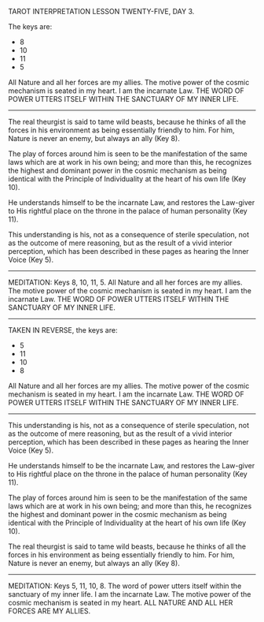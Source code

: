 TAROT INTERPRETATION
LESSON TWENTY-FIVE, DAY 3.

The keys are:

-  8
- 10
- 11
-  5

All Nature and all her forces are my allies. The motive power of the cosmic mechanism is seated in my heart. I am the incarnate Law. THE WORD OF POWER UTTERS ITSELF WITHIN THE SANCTUARY OF MY INNER LIFE.

---

The real theurgist is said to tame wild beasts, because he thinks of all the forces in his environment as being essentially friendly to him. For him, Nature is never an enemy, but always an ally (Key 8).

The play of forces around him is seen to be the manifestation of the same laws which are at work in his own being; and more than this, he recognizes the highest and dominant power in the cosmic mechanism as being identical with the Principle of Individuality at the heart of his own life (Key 10).

He understands himself to be the incarnate Law, and restores the Law-giver to His rightful place on the throne in the palace of human personality (Key 11).

This understanding is his, not as a consequence of sterile speculation, not as the outcome of mere reasoning, but as the result of a vivid interior perception, which has been described in these pages as hearing the Inner Voice (Key 5).

---

MEDITATION: Keys 8, 10, 11, 5. All Nature and all her forces are my allies. The motive power of the cosmic mechanism is seated in my heart. I am the incarnate Law. THE WORD OF POWER UTTERS ITSELF WITHIN THE SANCTUARY OF MY INNER LIFE.

---

TAKEN IN REVERSE, the keys are:

-  5
- 11
- 10
-  8

All Nature and all her forces are my allies. The motive power of the cosmic mechanism is seated in my heart. I am the incarnate Law. THE WORD OF POWER UTTERS ITSELF WITHIN THE SANCTUARY OF MY INNER LIFE.

---

This understanding is his, not as a consequence of sterile speculation, not as the outcome of mere reasoning, but as the result of a vivid interior perception, which has been described in these pages as hearing the Inner Voice (Key 5).

He understands himself to be the incarnate Law, and restores the Law-giver to His rightful place on the throne in the palace of human personality (Key 11).

The play of forces around him is seen to be the manifestation of the same laws which are at work in his own being; and more than this, he recognizes the highest and dominant power in the cosmic mechanism as being identical with the Principle of Individuality at the heart of his own life (Key 10).

The real theurgist is said to tame wild beasts, because he thinks of all the forces in his environment as being essentially friendly to him. For him, Nature is never an enemy, but always an ally (Key 8).

---

MEDITATION: Keys 5, 11, 10, 8. The word of power utters itself within the sanctuary of my inner life. I am the incarnate Law. The motive power of the cosmic mechanism is seated in my heart. ALL NATURE AND ALL HER FORCES ARE MY ALLIES.
